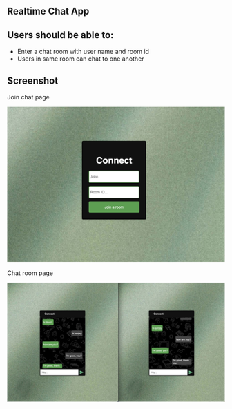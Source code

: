 ## Realtime Chat App

## Users should be able to:

- Enter a chat room with user name and room id
- Users in same room can chat to one another

## Screenshot

Join chat page

![](./client/public/Screenshot1.png)

Chat room page

![](./client/public/Screenshot2.png)

